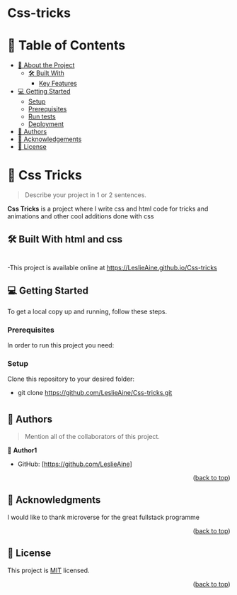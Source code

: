 # Css-tricks
<a name="readme-top"></a>

# 📗 Table of Contents

- [📖 About the Project](#about-project)
  - [🛠 Built With](#built-with)
    - [Key Features](#key-features)
- [💻 Getting Started](#getting-started)
  - [Setup](#setup)
  - [Prerequisites](#prerequisites)
  - [Run tests](#run-tests)
  - [Deployment](#triangular_flag_on_post-deployment)
- [👥 Authors](#authors)
- [🙏 Acknowledgements](#acknowledgements)
- [📝 License](#license)

<!-- PROJECT DESCRIPTION -->

# 📖 Css Tricks <a name="about-project"></a>

> Describe your project in 1 or 2 sentences.

**Css Tricks** is a project where I write css and html code for tricks and animations and other cool additions done with css

## 🛠 Built With <a name="">html and css</a>
<br>-This project is available online at https://LeslieAine.github.io/Css-tricks

<!-- GETTING STARTED -->

## 💻 Getting Started <a name="getting-started"></a>

>

To get a local copy up and running, follow these steps.

### Prerequisites

In order to run this project you need:
### Setup

Clone this repository to your desired folder:

- git clone https://github.com/LeslieAine/Css-tricks.git

#
<!-- AUTHORS -->

## 👥 Authors <a name="name"></a>

> Mention all of the collaborators of this project.

👤 **Author1**

- GitHub: [https://github.com/LeslieAine]


<p align="right">(<a href="#readme-top">back to top</a>)</p>

<!-- ACKNOWLEDGEMENTS -->

## 🙏 Acknowledgments <a name="acknowledgements"></a>

>

I would like to thank microverse for the great fullstack programme

<p align="right">(<a href="#readme-top">back to top</a>)</p>


## 📝 License <a name="license"></a>

This project is [MIT](https://choosealicense.com/licenses/mit/) licensed.

<p align="right">(<a href="#readme-top">back to top</a>)</p>

